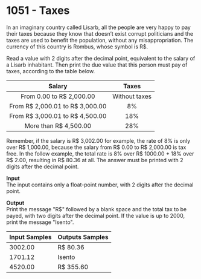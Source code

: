 # 1051 - Taxes

In an imaginary country called Lisarb, all the people are very happy to pay their taxes because they know that doesn’t exist corrupt politicians and the taxes are used to benefit the population, without any misappropriation. The currency of this country is Rombus, whose symbol is R$.

Read a value with 2 digits after the decimal point, equivalent to the salary of a Lisarb inhabitant. Then print the due value that this person must pay of taxes, according to the table below.

| Salary                            | Taxes         |
|:---------------------------------:|:-------------:|
| From 0.00 to R$ 2,000.00          | Without taxes |
| From R$ 2,000.01 to R$ 3,000.00   | 8%            |
| From R$ 3,000.01 to R$ 4,500.00   | 18%           |
| More than R$ 4,500.00             | 28%           |

Remember, if the salary is R$ 3,002.00 for example, the rate of 8% is only over R$ 1,000.00, because the salary from R$ 0.00 to R$ 2,000.00 is tax free. In the follow example, the total rate is 8% over R$ 1000.00 + 18% over R$ 2.00, resulting in R$ 80.36 at all. The answer must be printed with 2 digits after the decimal point.

**Input**<br>
The input contains only a float-point number, with 2 digits after the decimal point.

**Output**<br>
Print the message "R$" followed by a blank space and the total tax to be payed, with two digits after the decimal point. If the value is up to 2000, print the message "Isento".

| Input Samples | Outputs Samples   |
|:--------------|:------------------|
| 3002.00       | R$ 80.36          |
| 1701.12       | Isento            |
| 4520.00       | R$ 355.60         |